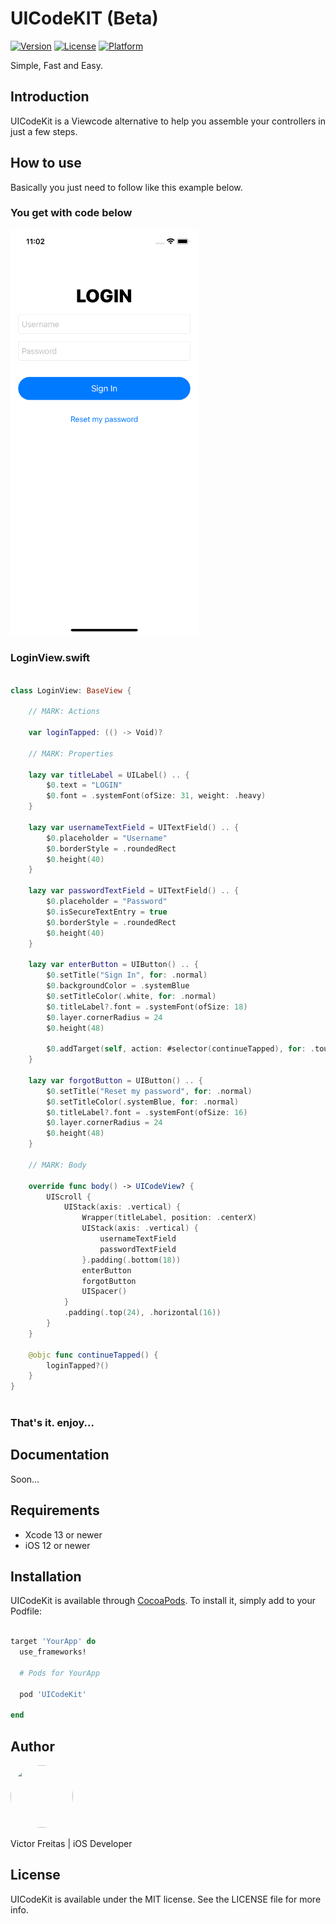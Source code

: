 # UICodeKIT (Beta)

[![Version](https://img.shields.io/cocoapods/v/UICodeKit.svg?style=flat)](https://cocoapods.org/pods/UICodeKit)
[![License](https://img.shields.io/cocoapods/l/UICodeKit.svg?style=flat)](https://cocoapods.org/pods/UICodeKit)
[![Platform](https://img.shields.io/cocoapods/p/UICodeKit.svg?style=flat)](https://cocoapods.org/pods/UICodeKit)

Simple, Fast and Easy.

## Introduction

UICodeKit is a Viewcode alternative to help you assemble your controllers in just a few steps.

## How to use

Basically you just need to follow like this example below.

### You get with code below

<img src="https://github.com/vafreitas/UICodeKit/blob/master/Images/login.png" width="300px"/>

### LoginView.swift

```swift

class LoginView: BaseView {
    
    // MARK: Actions
    
    var loginTapped: (() -> Void)?
    
    // MARK: Properties
    
    lazy var titleLabel = UILabel() .. {
        $0.text = "LOGIN"
        $0.font = .systemFont(ofSize: 31, weight: .heavy)
    }
    
    lazy var usernameTextField = UITextField() .. {
        $0.placeholder = "Username"
        $0.borderStyle = .roundedRect
        $0.height(40)
    }
    
    lazy var passwordTextField = UITextField() .. {
        $0.placeholder = "Password"
        $0.isSecureTextEntry = true
        $0.borderStyle = .roundedRect
        $0.height(40)
    }
    
    lazy var enterButton = UIButton() .. {
        $0.setTitle("Sign In", for: .normal)
        $0.backgroundColor = .systemBlue
        $0.setTitleColor(.white, for: .normal)
        $0.titleLabel?.font = .systemFont(ofSize: 18)
        $0.layer.cornerRadius = 24
        $0.height(48)
        
        $0.addTarget(self, action: #selector(continueTapped), for: .touchUpInside)
    }
    
    lazy var forgotButton = UIButton() .. {
        $0.setTitle("Reset my password", for: .normal)
        $0.setTitleColor(.systemBlue, for: .normal)
        $0.titleLabel?.font = .systemFont(ofSize: 16)
        $0.layer.cornerRadius = 24
        $0.height(48)
    }
    
    // MARK: Body
    
    override func body() -> UICodeView? {
        UIScroll {
            UIStack(axis: .vertical) {
                Wrapper(titleLabel, position: .centerX)
                UIStack(axis: .vertical) {
                    usernameTextField
                    passwordTextField
                }.padding(.bottom(18))
                enterButton
                forgotButton
                UISpacer()
            }
            .padding(.top(24), .horizontal(16))
        }
    }
    
    @objc func continueTapped() {
        loginTapped?()
    }
}
    
```

### That's it. enjoy...

## Documentation

Soon...

## Requirements

- Xcode 13 or newer
- iOS 12 or newer

## Installation

UICodeKit is available through [CocoaPods](https://cocoapods.org). To install
it, simply add to your Podfile:

```ruby

target 'YourApp' do
  use_frameworks!

  # Pods for YourApp

  pod 'UICodeKit'

end
```

## Author

<img src="https://avatars.githubusercontent.com/u/33930810?s=400&u=de2cb07d58b8c7948bac1654a66bd54e6999a2a1&v=4" style="border: none; border-radius:50%" width="100" height="100">

Victor Freitas | iOS Developer

## License

UICodeKit is available under the MIT license. See the LICENSE file for more info.
